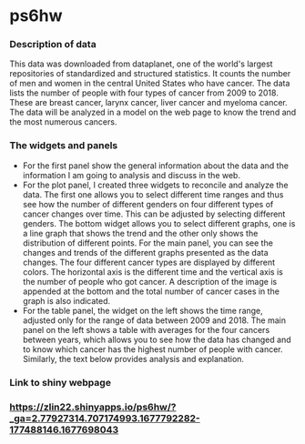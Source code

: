 # ps6hw

### Description of data
This data was downloaded from dataplanet, one of the world's largest repositories of standardized and structured statistics. It counts the number of men and women in the central United States who have cancer. The data lists the number of people with four types of cancer from 2009 to 2018. These are breast cancer, larynx cancer, liver cancer and myeloma cancer. The data will be analyzed in a model on the web page to know the trend and the most numerous cancers.

### The widgets and panels
- For the first panel show the general information about the data and the information I am going to analysis and discuss in the web.
- For the plot panel, I created three widgets to reconcile and analyze the data. The first one allows you to select different time ranges and thus see how the number of different genders on four different types of cancer changes over time. This can be adjusted by selecting different genders. The bottom widget allows you to select different graphs, one is a line graph that shows the trend and the other only shows the distribution of different points. For the main panel, you can see the changes and trends of the different graphs presented as the data changes. The four different cancer types are displayed by different colors. The horizontal axis is the different time and the vertical axis is the number of people who got cancer. A description of the image is appended at the bottom and the total number of cancer cases in the graph is also indicated.
- For the table panel, the widget on the left shows the time range, adjusted only for the range of data between 2009 and 2018. The main panel on the left shows a table with averages for the four cancers between years, which allows you to see how the data has changed and to know which cancer has the highest number of people with cancer. Similarly, the text below provides analysis and explanation.

### Link to shiny webpage
### https://zlin22.shinyapps.io/ps6hw/?_ga=2.77927314.707174993.1677792282-177488146.1677698043
